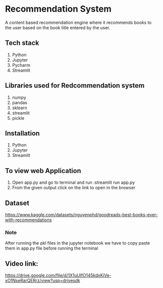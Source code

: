 # Recommendation System

A content based recommendation engine where it recommends books to the user based on the book title entered by the user.

## Tech stack
1) Python
2) Jupyter
3) Pycharm
4) Streamlit

## Libraries used for Redcommendation system
1) numpy
2) pandas
3) sklearn
4) streamlit
5) pickle

## Installation

1) Python
2) Jupyter
3) Streamlit

## To view web Application
1) Open app.py and go to terminal and run :streamlit run app.py
2) From the given output click on the link to open in the browser   

## Dataset

https://www.kaggle.com/datasets/nguyenphd/goodreads-best-books-ever-with-recommendations


### Note
After running the pkl files in the jupyter notebook we have to copy paste them in app.py file before running the terminal

## Video link:
https://drive.google.com/file/d/1X1uUIfO145kdxKiVe-xO1NseRarQERrz/view?usp=drivesdk
